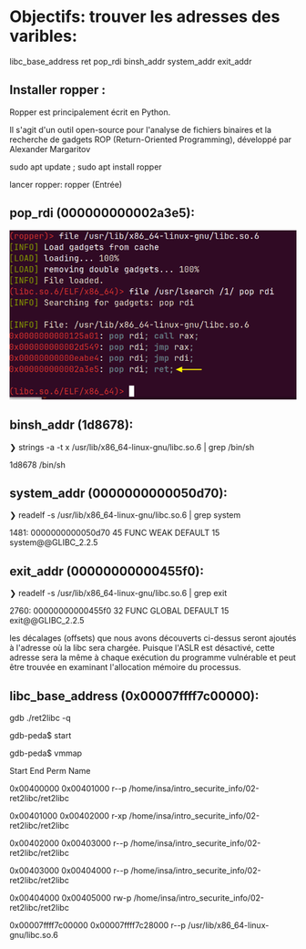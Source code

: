 # Objectifs: trouver les adresses des varibles:
libc_base_address
ret
pop_rdi
binsh_addr
system_addr
exit_addr

## Installer ropper : 

Ropper est principalement écrit en Python. 

Il s'agit d'un outil open-source pour l'analyse de fichiers binaires et la recherche de gadgets ROP (Return-Oriented Programming), développé par Alexander Margaritov

sudo apt update ; sudo apt install ropper

lancer ropper: ropper (Entrée)

## pop_rdi (000000000002a3e5):

![poprdi gadget](https://raw.githubusercontent.com/adell2024/intro_securite_info/master/02-ret2libc/images/poprdi.png)


## binsh_addr (1d8678):

❯ strings -a -t x /usr/lib/x86_64-linux-gnu/libc.so.6 | grep /bin/sh

 1d8678 /bin/sh

## system_addr (0000000000050d70):

❯ readelf -s  /usr/lib/x86_64-linux-gnu/libc.so.6 | grep system

  1481: 0000000000050d70    45 FUNC    WEAK   DEFAULT   15 system@@GLIBC_2.2.5

## exit_addr (00000000000455f0):

❯ readelf -s  /usr/lib/x86_64-linux-gnu/libc.so.6 | grep exit

2760: 00000000000455f0    32 FUNC    GLOBAL DEFAULT   15 exit@@GLIBC_2.2.5

les décalages (offsets) que nous avons découverts ci-dessus seront ajoutés à l'adresse où la libc sera chargée. Puisque l'ASLR est désactivé, cette adresse sera la même à chaque exécution du programme vulnérable et peut être trouvée en examinant l'allocation mémoire du processus.

## libc_base_address (0x00007ffff7c00000):

gdb ./ret2libc -q

gdb-peda$ start

gdb-peda$ vmmap

Start              End                Perm	Name

0x00400000         0x00401000         r--p	/home/insa/intro_securite_info/02-ret2libc/ret2libc

0x00401000         0x00402000         r-xp	/home/insa/intro_securite_info/02-ret2libc/ret2libc

0x00402000         0x00403000         r--p	/home/insa/intro_securite_info/02-ret2libc/ret2libc

0x00403000         0x00404000         r--p	/home/insa/intro_securite_info/02-ret2libc/ret2libc

0x00404000         0x00405000         rw-p	/home/insa/intro_securite_info/02-ret2libc/ret2libc

0x00007ffff7c00000 0x00007ffff7c28000 r--p	/usr/lib/x86_64-linux-gnu/libc.so.6 









